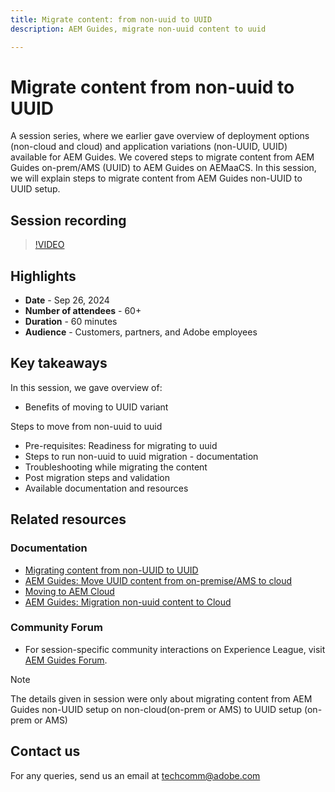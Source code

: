 ```yaml
---
title: Migrate content: from non-uuid to UUID 
description: AEM Guides, migrate non-uuid content to uuid

---
```

# Migrate content from non-uuid to UUID

A session series, where we earlier gave overview of deployment options (non-cloud and cloud) and application variations (non-UUID, UUID) available for AEM Guides. 
We covered steps to migrate content from AEM Guides on-prem/AMS (UUID) to AEM Guides on AEMaaCS.
In this session, we will explain steps to migrate content from AEM Guides non-UUID to UUID setup.


## Session recording

>[!VIDEO](https://video.tv.adobe.com/v/3434807/uuid-migration-content-migration-guides-migration?quality=12&learn=on)


## Highlights

- **Date** - Sep 26, 2024 
- **Number of attendees** - 60+
- **Duration** - 60 minutes
- **Audience** - Customers, partners, and Adobe employees


## Key takeaways

In this session, we gave overview of:
- Benefits of moving to UUID variant

Steps to move from non-uuid to uuid
- Pre-requisites: Readiness for migrating to uuid 
- Steps to run non-uuid to uuid migration - documentation
- Troubleshooting while migrating the content
- Post migration steps and validation
- Available documentation and resources


 
## Related resources

### Documentation

- [Migrating content from non-UUID to UUID](https://experienceleague.adobe.com/en/docs/experience-manager-guides/using/install-guide/on-prem-ig/content-migration/migration-process/migrate-non-uuid-uuid)
- [AEM Guides: Move UUID content from on-premise/AMS to cloud](../../cs-install-guide/migrate-on-premise-content-cloud.md)
- [Moving to AEM Cloud](https://experienceleague.adobe.com/en/docs/experience-manager-cloud-service/content/migration-journey/getting-started)
- [AEM Guides: Migration non-uuid content to Cloud](../../install-guide/migrate-uuid-non-uuid.md)
 
### Community Forum

- For session-specific community interactions on Experience League, visit  [AEM Guides Forum](https://experienceleaguecommunities.adobe.com/t5/experience-manager-guides/bd-p/xml-documentation-discussions).


>[!NOTE]
>
> The details given in session were only about migrating content from AEM Guides non-UUID setup on non-cloud(on-prem or AMS) to UUID setup (on-prem or AMS)



## Contact us

For any queries, send us an email at <techcomm@adobe.com>
